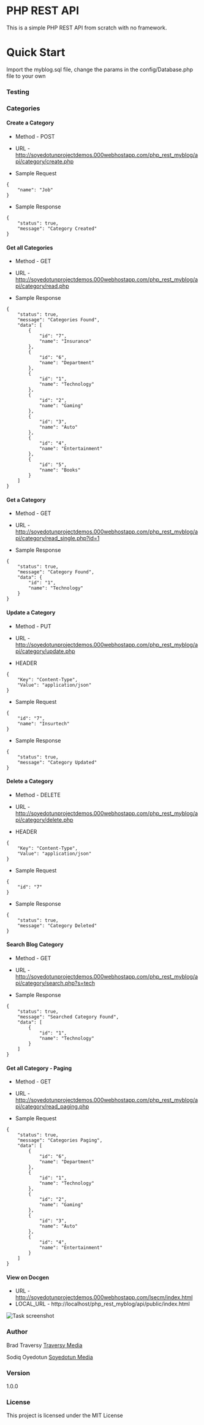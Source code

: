 # PHP REST API

This is a simple PHP REST API from scratch with no framework.

# Quick Start

Import the myblog.sql file, change the params in the config/Database.php file to your own

### Testing

### Categories

#### Create a Category

* Method - POST

* URL - http://soyedotunprojectdemos.000webhostapp.com/php_rest_myblog/api/category/create.php

* Sample Request

```
{
    "name": "Job"
}
```

* Sample Response

```
{
    "status": true,
    "message": "Category Created"
}
```

#### Get all Categories

* Method - GET

* URL - http://soyedotunprojectdemos.000webhostapp.com/php_rest_myblog/api/category/read.php

* Sample Response

```
{
    "status": true,
    "message": "Categories Found",
    "data": [
        {
            "id": "7",
            "name": "Insurance"
        },
        {
            "id": "6",
            "name": "Department"
        },
        {
            "id": "1",
            "name": "Technology"
        },
        {
            "id": "2",
            "name": "Gaming"
        },
        {
            "id": "3",
            "name": "Auto"
        },
        {
            "id": "4",
            "name": "Entertainment"
        },
        {
            "id": "5",
            "name": "Books"
        }
    ]
}
```

#### Get a Category

* Method - GET

* URL - http://soyedotunprojectdemos.000webhostapp.com/php_rest_myblog/api/category/read_single.php?id=1

* Sample Response

```
{
    "status": true,
    "message": "Category Found",
    "data": {
        "id": "1",
        "name": "Technology"
    }
}
```

#### Update a Category

* Method - PUT

* URL - http://soyedotunprojectdemos.000webhostapp.com/php_rest_myblog/api/category/update.php

* HEADER

```
{
    "Key": "Content-Type",
    "Value": "application/json"
}
```

* Sample Request

```
{
    "id": "7",
    "name": "Insurtech"
}
```

* Sample Response

```
{
    "status": true,
    "message": "Category Updated"
}
```

#### Delete a Category

* Method - DELETE

* URL - http://soyedotunprojectdemos.000webhostapp.com/php_rest_myblog/api/category/delete.php

* HEADER

```
{
    "Key": "Content-Type",
    "Value": "application/json"
}
```

* Sample Request

```
{
    "id": "7"
}
```

* Sample Response

```
{
    "status": true,
    "message": "Category Deleted"
}
```

#### Search Blog Category

* Method - GET

* URL - http://soyedotunprojectdemos.000webhostapp.com/php_rest_myblog/api/category/search.php?s=tech

* Sample Response

```
{
    "status": true,
    "message": "Searched Category Found",
    "data": [
        {
            "id": "1",
            "name": "Technology"
        }
    ]
}
```

#### Get all Category - Paging

* Method - GET

* URL - http://soyedotunprojectdemos.000webhostapp.com/php_rest_myblog/api/category/read_paging.php

* Sample Request

```
{
    "status": true,
    "message": "Categories Paging",
    "data": [
        {
            "id": "6",
            "name": "Department"
        },
        {
            "id": "1",
            "name": "Technology"
        },
        {
            "id": "2",
            "name": "Gaming"
        },
        {
            "id": "3",
            "name": "Auto"
        },
        {
            "id": "4",
            "name": "Entertainment"
        }
    ]
}
```

#### View on Docgen

* URL - http://soyedotunprojectdemos.000webhostapp.com/lsecm/index.html
* LOCAL_URL - http://localhost/php_rest_myblog/api/public/index.html

![Task screenshot](screenshot.png)

### Author

Brad Traversy
[Traversy Media](http://www.traversymedia.com)

Sodiq Oyedotun
[Soyedotun Media](http://oyedotunsodiq.000webhostapp.com/)

### Version

1.0.0

### License

This project is licensed under the MIT License
